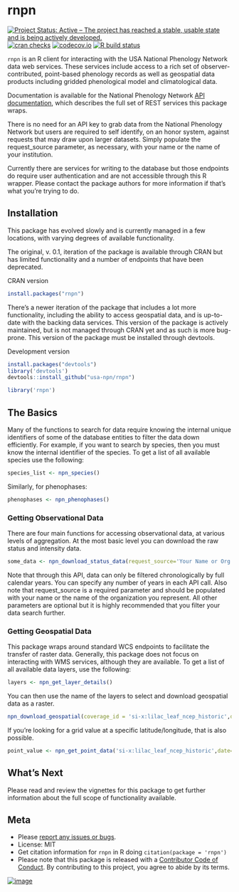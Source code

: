 
# rnpn

[![Project Status: Active – The project has reached a stable, usable
state and is being actively
developed.](http://www.repostatus.org/badges/latest/active.svg)](http://www.repostatus.org/#active)
[![cran
checks](https://cranchecks.info/badges/worst/rnpn)](https://cranchecks.info/pkgs/rnpn)
[![codecov.io](https://codecov.io/github/ropensci/rnpn/coverage.svg?branch=master)](https://codecov.io/github/ropensci/rnpn?branch=master)
[![R build
status](https://github.com/usa-npn/rnpn//workflows/R-CMD-check/badge.svg)](https://github.com/usa-npn/rnpn//actions)

`rnpn` is an R client for interacting with the USA National Phenology
Network data web services. These services include access to a rich set
of observer-contributed, point-based phenology records as well as
geospatial data products including gridded phenological model and
climatological data.

Documentation is available for the National Phenology Network [API
documentation](https://docs.google.com/document/d/1yNjupricKOAXn6tY1sI7-EwkcfwdGUZ7lxYv7fcPjO8/edit?hl=en_US),
which describes the full set of REST services this package wraps.

There is no need for an API key to grab data from the National Phenology
Network but users are required to self identify, on an honor system,
against requests that may draw upon larger datasets. Simply populate the
request\_source parameter, as necessary, with your name or the name of
your institution.

Currently there are services for writing to the database but those
endpoints do require user authentication and are not accessible through
this R wrapper. Please contact the package authors for more information
if that’s what you’re trying to do.

## Installation

This package has evolved slowly and is currently managed in a few
locations, with varying degrees of available functionality.

The original, v. 0.1, iteration of the package is available through CRAN
but has limited functionality and a number of endpoints that have been
deprecated.

CRAN version

``` r
install.packages("rnpn")
```

There’s a newer iteration of the package that includes a lot more
functionality, including the ability to access geospatial data, and is
up-to-date with the backing data services. This version of the package
is actively maintained, but is not managed through CRAN yet and as such
is more bug-prone. This version of the package must be installed through
devtools.

Development version

``` r
install.packages("devtools")
library('devtools')
devtools::install_github("usa-npn/rnpn")
```

``` r
library('rnpn')
```

## The Basics

Many of the functions to search for data require knowing the internal
unique identifiers of some of the database entities to filter the data
down efficiently. For example, if you want to search by species, then
you must know the internal identifier of the species. To get a list of
all available species use the following:

``` r
species_list <- npn_species()
```

Similarly, for phenophases:

``` r
phenophases <- npn_phenophases()
```

### Getting Observational Data

There are four main functions for accessing observational data, at
various levels of aggregation. At the most basic level you can download
the raw status and intensity data.

``` r
some_data <- npn_download_status_data(request_source='Your Name or Org Here',years=c(2015),species_id=c(35),states=c('AZ','IL'))
```

Note that through this API, data can only be filtered chronologically by
full calendar years. You can specify any number of years in each API
call. Also note that request\_source is a required parameter and should
be populated with your name or the name of the organization you
represent. All other parameters are optional but it is highly
recommended that you filter your data search further.

### Getting Geospatial Data

This package wraps around standard WCS endpoints to facilitate the
transfer of raster data. Generally, this package does not focus on
interacting with WMS services, although they are available. To get a
list of all available data layers, use the following:

``` r
layers <- npn_get_layer_details()
```

You can then use the name of the layers to select and download
geospatial data as a raster.

``` r
npn_download_geospatial(coverage_id = 'si-x:lilac_leaf_ncep_historic',date='2016-12-31',format='geotiff',output_path='./six-test-raster.tiff')
```

If you’re looking for a grid value at a specific latitude/longitude,
that is also possible.

``` r
point_value <- npn_get_point_data('si-x:lilac_leaf_ncep_historic',date='2016-12-31',lat=38.5,long=-110.7)
```

## What’s Next

Please read and review the vignettes for this package to get further
information about the full scope of functionality available.

## Meta

  - Please [report any issues or
    bugs](https://github.com/ropensci/rnpn/issues).
  - License: MIT
  - Get citation information for `rnpn` in R doing `citation(package =
    'rnpn')`
  - Please note that this package is released with a [Contributor Code
    of Conduct](https://ropensci.org/code-of-conduct/). By contributing
    to this project, you agree to abide by its terms.

[![image](http://ropensci.org/public_images/github_footer.png)](http://ropensci.org)
